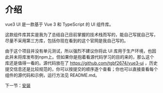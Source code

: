 # 介绍

vue3 UI 是一款基于 Vue 3 和 TypeScript 的 UI 组件库。

这款组件库其实是我为了总结自己目前掌握的技术栈而写的，能自己写就自己写，尽量不采用第三方库，包括你现在看到的这个官网是我自己写的。

由于这个项目并没有单元测试，所以强烈不建议你将此 UI 库用于生产环境，也因此并未将库发布到npm上。但如果你是抱着看源代码学习的目的来的，那么这个库还是值得一看的。源代码放在了 https://github.com/tgbf2674/vue3-ui ，历史提交信息还是比较规范的，你可以按提交的顺序逐个查看；你也可以直接查看每个组件的源代码和示例，运行方法见 README.md。

下一节：[安装](#/doc/install)
